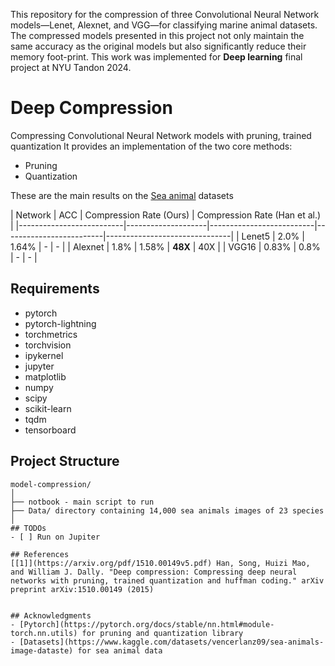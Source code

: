 This repository for the compression of three Convolutional Neural Network models—Lenet, Alexnet, and VGG—for classifying marine animal datasets. The compressed models presented in this project not only maintain the same accuracy as the original models but also significantly reduce their memory foot-print. This work was implemented for **Deep learning** final project at NYU Tandon 2024.

# Deep Compression
Compressing Convolutional Neural Network models with pruning, trained quantization
It provides an implementation of the two core methods:

- Pruning
- Quantization

These are the main results on the [Sea animal](https://www.kaggle.com/datasets/vencerlanz09/sea-animals-image-dataste) datasets

| Network       | ACC      | Compression Rate (Ours) | Compression Rate (Han et al.) |
|--------------------------|--------------------|--------------------------|-------------------------|-------------------------------|
| Lenet5        | 2.0%               | 1.64%                    | -                       | -                             |
| Alexnet       | 1.8%               | 1.58%                    | **48X**                 | 40X                           |
| VGG16            | 0.83%              | 0.8%                     | -                       | -                             |

## Requirements
  - pytorch
  - pytorch-lightning
  - torchmetrics
  - torchvision
  - ipykernel
  - jupyter
  - matplotlib
  - numpy
  - scipy
  - scikit-learn
  - tqdm
  - tensorboard

## Project Structure
  ```
  model-compression/
  │
  ├── notbook - main script to run
  ├── Data/ directory containing 14,000 sea animals images of 23 species 
  │   
## TODOs
- [ ] Run on Jupiter 

## References
[[1]](https://arxiv.org/pdf/1510.00149v5.pdf) Han, Song, Huizi Mao, and William J. Dally. "Deep compression: Compressing deep neural networks with pruning, trained quantization and huffman coding." arXiv preprint arXiv:1510.00149 (2015)


## Acknowledgments
- [Pytorch](https://pytorch.org/docs/stable/nn.html#module-torch.nn.utils) for pruning and quantization library
- [Datasets](https://www.kaggle.com/datasets/vencerlanz09/sea-animals-image-dataste) for sea animal data
